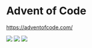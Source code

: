# Advent of Code

https://adventofcode.com/

<!--- advent_readme_stars table --->


![](https://img.shields.io/badge/day%20📅-10-blue) ![](https://img.shields.io/badge/stars%20⭐-6-yellow) ![](https://img.shields.io/badge/days%20completed-3-red)
